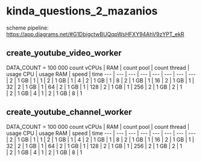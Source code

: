# kinda_questions_2_mazanios

scheme pipeline: https://app.diagrams.net/#G1DbigctwBUQqpWsHFXY94AhV9zYPT_ekR

## create_youtube_video_worker
DATA_COUNT = 100 000
count vCPUs | RAM | count pool | count thread | usage CPU | usage RAM | speed | time 
--- | --- | --- | --- | --- | --- | --- | ---
| 2 | 1 GB | 1 | 1
| 2 | 1 GB | 1 | 4 
| 2 | 1 GB | 1 | 8
| 2 | 1 GB | 1 | 16
| 2 | 1 GB | 1 | 32
| 2 | 1 GB | 1 | 64
| 2 | 1 GB | 1 | 128
| 2 | 1 GB | 1 | 256
| 2 | 1 GB | 2 | 1  
| 2 | 1 GB | 4 | 1
| 2 | 1 GB | 8 | 1

## create_youtube_channel_worker
DATA_COUNT = 100 000
count vCPUs | RAM | count pool | count thread | usage CPU | usage RAM | speed | time 
--- | --- | --- | --- | --- | --- | --- | ---
| 2 | 1 GB | 1 | 1
| 2 | 1 GB | 1 | 4 
| 2 | 1 GB | 1 | 8
| 2 | 1 GB | 1 | 16
| 2 | 1 GB | 1 | 32
| 2 | 1 GB | 1 | 64
| 2 | 1 GB | 1 | 128
| 2 | 1 GB | 1 | 256
| 2 | 1 GB | 2 | 1  
| 2 | 1 GB | 4 | 1
| 2 | 1 GB | 8 | 1
